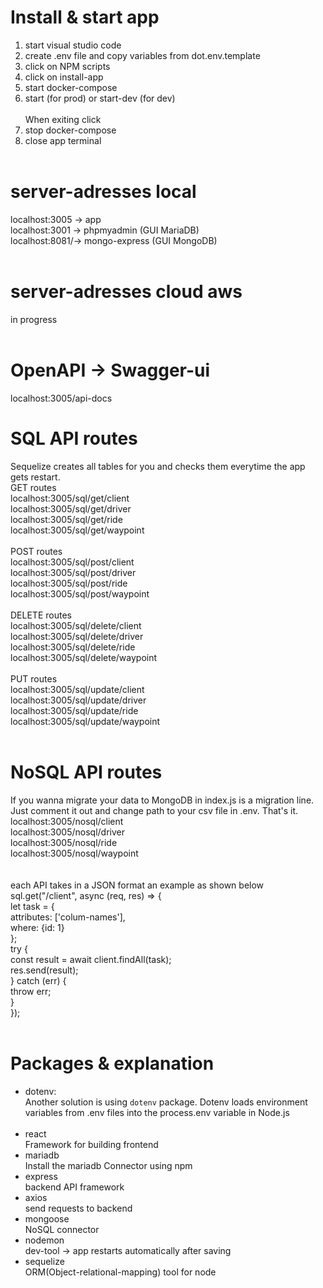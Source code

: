 # Install & start app

1. start visual studio code <br>
2. create .env file and copy variables from dot.env.template <br>
3. click on NPM scripts <br>
4. click on install-app <br>
5. start docker-compose <br>
6. start (for prod) or start-dev (for dev)<br>
   <br>
   When exiting click <br>
7. stop docker-compose <br>
8. close app terminal <br>
   <br>

# server-adresses local

localhost:3005 -> app <br>
localhost:3001 -> phpmyadmin (GUI MariaDB) <br>
localhost:8081/-> mongo-express (GUI MongoDB) <br>
<br>

# server-adresses cloud aws

in progress <br>
<br>

# OpenAPI -> Swagger-ui
localhost:3005/api-docs<br>

# SQL API routes

Sequelize creates all tables for you and checks them everytime the app gets restart.
<br>
GET routes <br>
localhost:3005/sql/get/client <br>
localhost:3005/sql/get/driver <br>
localhost:3005/sql/get/ride <br>
localhost:3005/sql/get/waypoint <br>
<br>
POST routes <br>
localhost:3005/sql/post/client <br>
localhost:3005/sql/post/driver <br>
localhost:3005/sql/post/ride <br>
localhost:3005/sql/post/waypoint <br>
<br>
DELETE routes <br>
localhost:3005/sql/delete/client <br>
localhost:3005/sql/delete/driver <br>
localhost:3005/sql/delete/ride <br>
localhost:3005/sql/delete/waypoint <br>
<br>
PUT routes <br>
localhost:3005/sql/update/client <br>
localhost:3005/sql/update/driver <br>
localhost:3005/sql/update/ride <br>
localhost:3005/sql/update/waypoint <br>
<br>
# NoSQL API routes <br>

If you wanna migrate your data to MongoDB in index.js is a migration line. Just comment it out and change path to your csv file in .env. That's it.
<br>
localhost:3005/nosql/client <br>
localhost:3005/nosql/driver <br>
localhost:3005/nosql/ride <br>
localhost:3005/nosql/waypoint <br>
<br>
<br>
each API takes in a JSON format an example as shown below <br>
sql.get("/client", async (req, res) => { <br>
let task = { <br>
attributes: ['colum-names'], <br>
where: {id: 1} <br>
}; <br>
try { <br>
const result = await client.findAll(task); <br>
res.send(result); <br>
} catch (err) { <br>
throw err; <br>
} <br>
});<br>
<br>

# Packages & explanation

- dotenv: <br>
  Another solution is using `dotenv` package. Dotenv loads environment variables from .env files into the process.env variable in Node.js<br>
  <br>
- react <br>
  Framework for building frontend
  <br>
- mariadb <br>
  Install the mariadb Connector using npm
  <br>
- express <br>
  backend API framework
  <br>
- axios <br>
  send requests to backend
  <br>
- mongoose <br>
  NoSQL connector
  <br>
- nodemon <br>
  dev-tool -> app restarts automatically after saving
  <br>
- sequelize <br>
  ORM(Object-relational-mapping) tool for node
